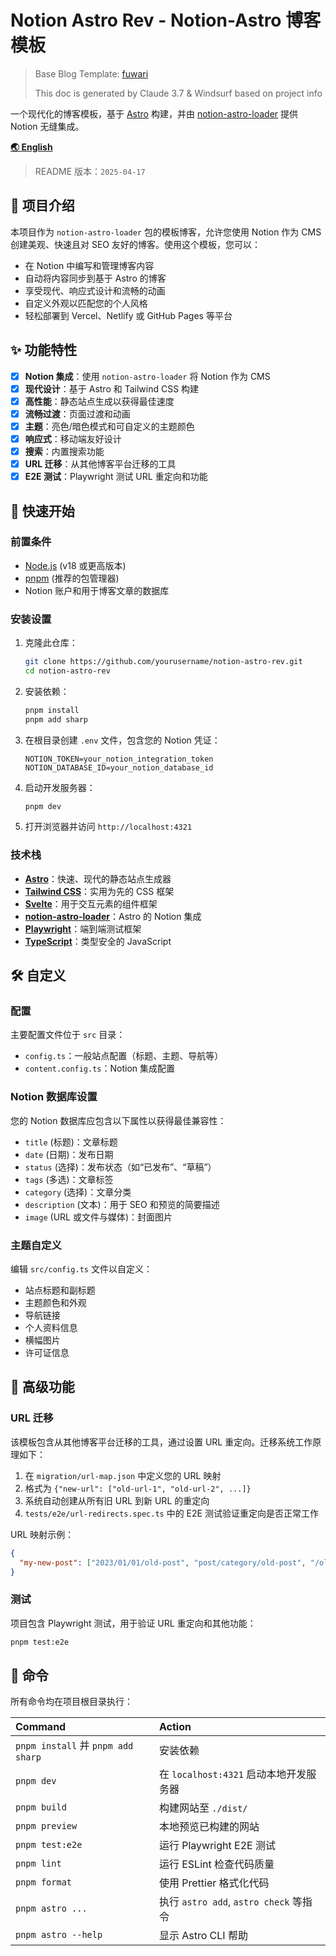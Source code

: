 # Notion Astro Rev - Notion-Astro 博客模板

> Base Blog Template: [fuwari](https://github.com/saicaca/fuwari)
>
> This doc is generated by Claude 3.7 & Windsurf based on project info

一个现代化的博客模板，基于 [Astro](https://astro.build) 构建，并由 [notion-astro-loader](https://github.com/KiritoKing/notion-astro-loader) 提供 Notion 无缝集成。

[**🌏 English**](./README.md)

> README 版本：`2025-04-17`

## 🌟 项目介绍

本项目作为 `notion-astro-loader` 包的模板博客，允许您使用 Notion 作为 CMS 创建美观、快速且对 SEO 友好的博客。使用这个模板，您可以：

- 在 Notion 中编写和管理博客内容
- 自动将内容同步到基于 Astro 的博客
- 享受现代、响应式设计和流畅的动画
- 自定义外观以匹配您的个人风格
- 轻松部署到 Vercel、Netlify 或 GitHub Pages 等平台

## ✨ 功能特性

- [x] **Notion 集成**：使用 `notion-astro-loader` 将 Notion 作为 CMS
- [x] **现代设计**：基于 Astro 和 Tailwind CSS 构建
- [x] **高性能**：静态站点生成以获得最佳速度
- [x] **流畅过渡**：页面过渡和动画
- [x] **主题**：亮色/暗色模式和可自定义的主题颜色
- [x] **响应式**：移动端友好设计
- [x] **搜索**：内置搜索功能
- [x] **URL 迁移**：从其他博客平台迁移的工具
- [x] **E2E 测试**：Playwright 测试 URL 重定向和功能

## 🚀 快速开始

### 前置条件

- [Node.js](https://nodejs.org/) (v18 或更高版本)
- [pnpm](https://pnpm.io/) (推荐的包管理器)
- Notion 账户和用于博客文章的数据库

### 安装设置

1. 克隆此仓库：

   ```bash
   git clone https://github.com/yourusername/notion-astro-rev.git
   cd notion-astro-rev
   ```

2. 安装依赖：

   ```bash
   pnpm install
   pnpm add sharp
   ```

3. 在根目录创建 `.env` 文件，包含您的 Notion 凭证：

   ```env
   NOTION_TOKEN=your_notion_integration_token
   NOTION_DATABASE_ID=your_notion_database_id
   ```

4. 启动开发服务器：

   ```bash
   pnpm dev
   ```

5. 打开浏览器并访问 `http://localhost:4321`

### 技术栈

- **[Astro](https://astro.build)**：快速、现代的静态站点生成器
- **[Tailwind CSS](https://tailwindcss.com)**：实用为先的 CSS 框架
- **[Svelte](https://svelte.dev)**：用于交互元素的组件框架
- **[notion-astro-loader](https://github.com/KiritoKing/notion-astro-loader)**：Astro 的 Notion 集成
- **[Playwright](https://playwright.dev)**：端到端测试框架
- **[TypeScript](https://www.typescriptlang.org/)**：类型安全的 JavaScript

## 🛠️ 自定义

### 配置

主要配置文件位于 `src` 目录：

- `config.ts`：一般站点配置（标题、主题、导航等）
- `content.config.ts`：Notion 集成配置

### Notion 数据库设置

您的 Notion 数据库应包含以下属性以获得最佳兼容性：

- `title` (标题)：文章标题
- `date` (日期)：发布日期
- `status` (选择)：发布状态（如“已发布”、“草稿”）
- `tags` (多选)：文章标签
- `category` (选择)：文章分类
- `description` (文本)：用于 SEO 和预览的简要描述
- `image` (URL 或文件与媒体)：封面图片

### 主题自定义

编辑 `src/config.ts` 文件以自定义：

- 站点标题和副标题
- 主题颜色和外观
- 导航链接
- 个人资料信息
- 横幅图片
- 许可证信息

## 🚀 高级功能

### URL 迁移

该模板包含从其他博客平台迁移的工具，通过设置 URL 重定向。迁移系统工作原理如下：

1. 在 `migration/url-map.json` 中定义您的 URL 映射
2. 格式为 `{"new-url": ["old-url-1", "old-url-2", ...]}`
3. 系统自动创建从所有旧 URL 到新 URL 的重定向
4. `tests/e2e/url-redirects.spec.ts` 中的 E2E 测试验证重定向是否正常工作

URL 映射示例：

```json
{
  "my-new-post": ["2023/01/01/old-post", "post/category/old-post", "/old-post", "/blog/old-post"]
}
```

### 测试

项目包含 Playwright 测试，用于验证 URL 重定向和其他功能：

```bash
pnpm test:e2e
```

## 🧞 命令

所有命令均在项目根目录执行：

| Command                            | Action                                 |
| :--------------------------------- | :------------------------------------- |
| `pnpm install` 并 `pnpm add sharp` | 安装依赖                               |
| `pnpm dev`                         | 在 `localhost:4321` 启动本地开发服务器 |
| `pnpm build`                       | 构建网站至 `./dist/`                   |
| `pnpm preview`                     | 本地预览已构建的网站                   |
| `pnpm test:e2e`                    | 运行 Playwright E2E 测试               |
| `pnpm lint`                        | 运行 ESLint 检查代码质量               |
| `pnpm format`                      | 使用 Prettier 格式化代码               |
| `pnpm astro ...`                   | 执行 `astro add`, `astro check` 等指令 |
| `pnpm astro --help`                | 显示 Astro CLI 帮助                    |
